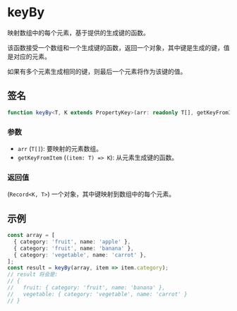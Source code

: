 # keyBy

映射数组中的每个元素，基于提供的生成键的函数。

该函数接受一个数组和一个生成键的函数，返回一个对象，其中键是生成的键，值是对应的元素。

如果有多个元素生成相同的键，则最后一个元素将作为该键的值。

## 签名

```typescript
function keyBy<T, K extends PropertyKey>(arr: readonly T[], getKeyFromItem: (item: T) => K): Record<K, T>;
```

### 参数

- `arr` (`T[]`): 要映射的元素数组。
- `getKeyFromItem` (`(item: T) => K`): 从元素生成键的函数。

### 返回值

(`Record<K, T>`) 一个对象，其中键映射到数组中的每个元素。

## 示例

```typescript
const array = [
  { category: 'fruit', name: 'apple' },
  { category: 'fruit', name: 'banana' },
  { category: 'vegetable', name: 'carrot' },
];
const result = keyBy(array, item => item.category);
// result 将会是:
// {
//   fruit: { category: 'fruit', name: 'banana' },
//   vegetable: { category: 'vegetable', name: 'carrot' }
// }
```
